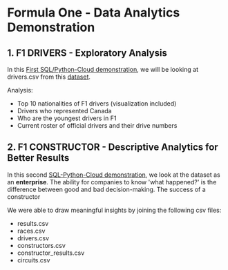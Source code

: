 # Formula One - Data Analytics Demonstration

## 1. F1 DRIVERS - Exploratory Analysis

In this [First SQL/Python-Cloud demonstration](https://github.com/ilin3ccc/Portfolio/blob/main/3.%20SQL-Python-Cloud%20Database/F1%20DRIVERS.ipynb), we will be looking at drivers.csv from this [dataset](https://www.kaggle.com/rohanrao/formula-1-world-championship-1950-2020). 

Analysis: 
- Top 10 nationalities of F1 drivers (visualization included)
- Drivers who represented Canada
- Who are the youngest drivers in F1
- Current roster of official drivers and their drive numbers

## 2. F1 CONSTRUCTOR - Descriptive Analytics for Better Results

In this second [SQL-Python-Cloud demonstration](https://github.com/ilin3ccc/Portfolio/blob/main/3.%20SQL-Python-Cloud%20Database/F1%20DRIVERS.ipynb), we look at the dataset as an **enterprise**. The ability for companies to know 'what happened?' is the difference between good and bad decision-making. The success of a constructor 

We were able to draw meaningful insights by joining the following csv files:

- results.csv
- races.csv
- drivers.csv
- constructors.csv
- constructor_results.csv
- circuits.csv




